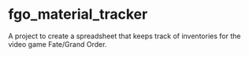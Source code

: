 # fgo_material_tracker
A project to create a spreadsheet that keeps track of inventories for the video game Fate/Grand Order.
